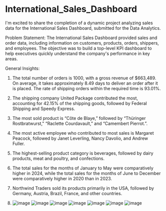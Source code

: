 # International_Sales_Dashboard
I'm excited to share the completion of a dynamic project analyzing sales data for the International Sales Dashboard, submitted for the Data Analytics. 

Problem Statement:
The International Sales Dashboard provided sales and order data, including information on customers, products, orders, shippers, and employees. The objective was to build a top-level KPI dashboard to help executives quickly understand the company's performance in key areas.

General Insights:

1. The total number of orders is 1000, with a gross revenue of $663,489. On average, it takes approximately 8.49 days to deliver an order after it is placed. The rate of shipping orders within the required time is 93.01%. 

2. The shipping company United Package contributed the most, accounting for 42.15% of the shipping goods, followed by Federal Shipping and Speedy Express.

3.   The most sold product is “Côte de Blaye,” followed by “Thüringer Rostbratwurst," “Raclette Courdavault,” and “Camembert Pierrot.”.

4. The most active employee who contributed to most sales is Margaret Peacock, followed by Janet Leverling, Nancy Davolio, and Andrew Fuller.

5. The highest-selling product category is beverages, followed by dairy products, meat and poultry, and confections.

6. The total sales for the months of January to May were comparatively higher in 2024, while the total sales for the months of June to December were comparatively higher in 2020 than in 2023.

7. Northwind Traders sold its products primarily in the USA, followed by Germany, Austria, Brazil, France, and other countries.

8. ![image](https://github.com/user-attachments/assets/cf598f88-7148-4091-9854-ff4f3ed5deb0)
![image](https://github.com/user-attachments/assets/dc8658c1-c873-4bee-bc03-5795a3dc8b23)
![image](https://github.com/user-attachments/assets/db8e7b1d-df04-47fe-a964-5c99fc1e94df)
![image](https://github.com/user-attachments/assets/383f6569-ed52-4c85-a45e-388c47514d40)
![image](https://github.com/user-attachments/assets/f163d93e-f20b-4072-8259-3338f160a2d7)
![image](https://github.com/user-attachments/assets/5a7c7004-cacf-49de-ace1-ca27b3d46ffb)
![image](https://github.com/user-attachments/assets/485c0d30-e38b-40a8-b4b3-73b87d5f60e6)
